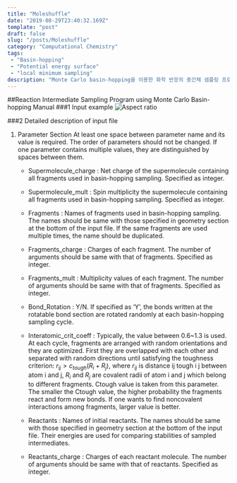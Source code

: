 ```yaml
---
title: "Moleshuffle"
date: "2019-08-29T23:40:32.169Z"
template: "post"
draft: false
slug: "/posts/Moleshuffle"
category: "Computational Chemistry"
tags: 
 - "Basin-hopping"
 - "Potential energy surface"
 - "local minimum sampling"
description: "Monte Carlo basin-hopping을 이용한 화학 반응의 중간체 샘플링 프로그램 Manual"
---
```

##Reaction Intermediate Sampling Program using Monte Carlo Basin-hopping Manual
###1 Input example
![Aspect ratio](/media/POST/000071/0.jpg)

###2 Detailed description of input file
1. Parameter Section
At least one space between parameter name and its value is required. The order of parameters should not be changed. If one parameter contains multiple values, they are distinguished by spaces between them.

    - Supermolecule_charge : Net charge of the supermolecule containing all fragments used in basin-hopping sampling. Specified as integer.

    - Supermolecule_mult : Spin multiplicity the supermolecule containing all fragments used in basin-hopping sampling. Specified as integer.

    - Fragments : Names of fragments used in basin-hopping sampling. The names should be same with those specified in geometry section at the bottom of the input file. If the same fragments are used multiple times, the name should be duplicated.

    - Fragments_charge : Charges of each fragment. The number of arguments should be same with that of fragments. Specified as integer.

    - Fragments_mult : Multiplicity values of each fragment. The number of arguments should be same with that of fragments. Specified as integer.

    - Bond_Rotation : Y/N. If specified as ‘Y’, the bonds written at the rotatable bond section are rotated randomly at each basin-hopping sampling cycle.

    - Interatomic_crit_coeff : Typically, the value between 0.6~1.3 is used. At each cycle, fragments are arranged with random orientations and they are optimized. First they are overlapped with each other and separated with random directions until satisfying the toughness criterion: $r_{ij}>c_{tough}(R_i+R_j)$, where $r_{ij}$ is distance ij tough i j between atom i and j, $R_i$ and $R_j$ are covalent radii of atom i and j which belong to different fragments. Ctough value is taken from this parameter. The smaller the Ctough value, the higher probability the fragments react and form new bonds. If one wants to find noncovalent interactions among fragments, larger value is better.

    - Reactants : Names of initial reactants. The names should be same with those specified in geometry section at the bottom of the input file. Their energies are used for comparing stabilities of sampled intermediates.

    - Reactants_charge : Charges of each reactant molecule. The number of arguments should be same with that of reactants. Specified as integer.

